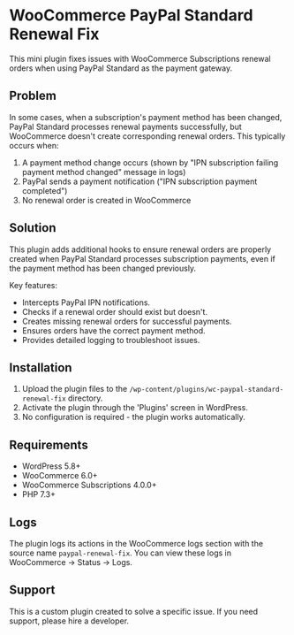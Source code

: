 # WooCommerce PayPal Standard Renewal Fix

This mini plugin fixes issues with WooCommerce Subscriptions renewal orders when using PayPal Standard as the payment gateway.

## Problem

In some cases, when a subscription's payment method has been changed, PayPal Standard processes renewal payments successfully, but WooCommerce doesn't create corresponding renewal orders. This typically occurs when:

1. A payment method change occurs (shown by "IPN subscription failing payment method changed" message in logs)
2. PayPal sends a payment notification ("IPN subscription payment completed")
3. No renewal order is created in WooCommerce

## Solution

This plugin adds additional hooks to ensure renewal orders are properly created when PayPal Standard processes subscription payments, even if the payment method has been changed previously.

Key features:

- Intercepts PayPal IPN notifications.
- Checks if a renewal order should exist but doesn't.
- Creates missing renewal orders for successful payments.
- Ensures orders have the correct payment method.
- Provides detailed logging to troubleshoot issues.

## Installation

1. Upload the plugin files to the `/wp-content/plugins/wc-paypal-standard-renewal-fix` directory.
2. Activate the plugin through the 'Plugins' screen in WordPress.
3. No configuration is required - the plugin works automatically.

## Requirements

- WordPress 5.8+
- WooCommerce 6.0+
- WooCommerce Subscriptions 4.0.0+
- PHP 7.3+

## Logs

The plugin logs its actions in the WooCommerce logs section with the source name `paypal-renewal-fix`.
You can view these logs in WooCommerce → Status → Logs.

## Support

This is a custom plugin created to solve a specific issue. If you need support, please hire a developer.
